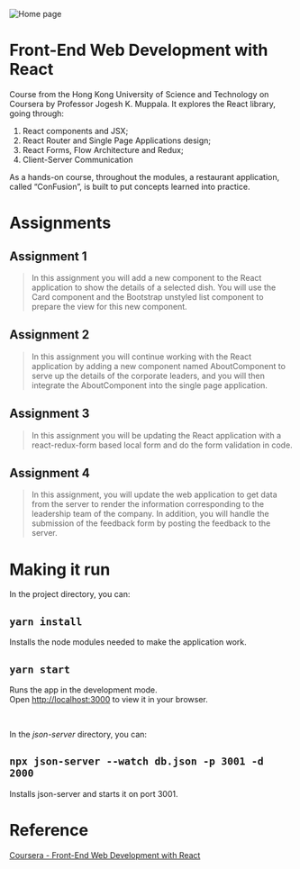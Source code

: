 ![Home page](https://user-images.githubusercontent.com/78484194/168480245-00256eaa-2cb6-413e-96e9-108d493e8e09.png)

# Front-End Web Development with React
Course from the Hong Kong University of Science and Technology on Coursera by Professor Jogesh K. Muppala. It explores the React library, going through: 

1. React components and JSX; 
2. React Router and Single Page Applications design;
3. React Forms, Flow Architecture and Redux;
4. Client-Server Communication

As a hands-on course, throughout the modules, a restaurant application, called “ConFusion”, is built to put concepts learned into practice.  

# Assignments 

## Assignment 1

>  In this assignment you will add a new component to the React application to show the details of a selected dish. You will use the Card component and the Bootstrap unstyled list component to prepare the view for this new component.

## Assignment 2

> In this assignment you will continue working with the React application by adding a new component named AboutComponent to serve up the details of the corporate leaders, and you will then integrate the AboutComponent into the single page application.

## Assignment 3

> In this assignment you will be updating the React application with a react-redux-form based local form and do the form validation in code.

## Assignment 4
> In this assignment, you will update the web application to get data from the server to render the information corresponding to the leadership team of the company. In addition, you will handle the submission of the feedback form by posting the feedback to the server.

# Making it run

In the project directory, you can:

## `yarn install`

Installs the node modules needed to make the application work.

## `yarn start`

Runs the app in the development mode.\
Open [http://localhost:3000](http://localhost:3000) to view it in your browser.

<br/>

In the *json-server* directory, you can:
## `npx json-server --watch db.json -p 3001 -d 2000`

Installs json-server and starts it on port 3001.


# Reference

[Coursera - Front-End Web Development with React](https://www.coursera.org/learn/front-end-react)
